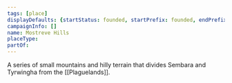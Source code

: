 ```yaml
---
tags: [place]
displayDefaults: {startStatus: founded, startPrefix: founded, endPrefix: destroyed, endStatus: destroyed}
campaignInfo: []
name: Mostreve Hills
placeType:
partOf:
---
```


A series of small mountains and hilly terrain that divides Sembara and Tyrwingha from the [[Plaguelands]].




